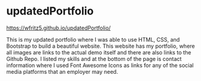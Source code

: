 # updatedPortfolio

https://wfritz5.github.io/updatedPortfolio/


This is my updated portfolio where I was able to use HTML, CSS, and Bootstrap to build a beautiful website.
This website has my portfolio, where all images are links to the actual demo itself and there are also links to the Github Repo.
I listed my skills and at the bottom of the page is contact information where I used Font Awesome Icons as links for any of the social media platforms that an employer
may need.